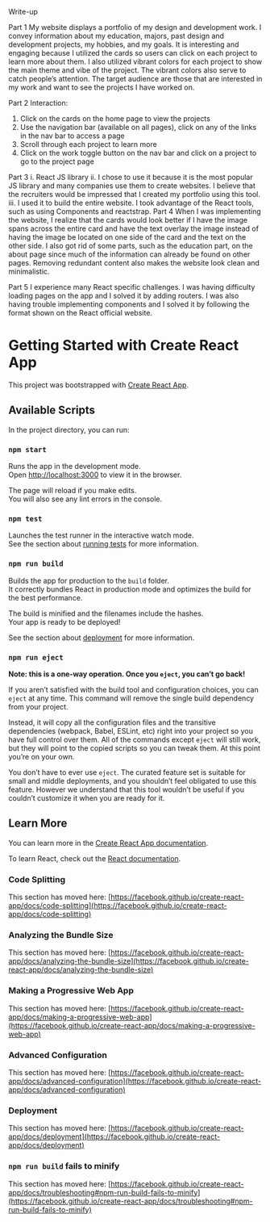 
Write-up

Part 1
My website displays a portfolio of my design and development work. I convey information about my education, majors, past design and development projects, my hobbies, and my goals. It is interesting and engaging because I utilized the cards so users can click on each project to learn more about them. I also utilized vibrant colors for each project to show the main theme and vibe of the project. The vibrant colors also serve to catch people’s attention. The target audience are those that are interested in my work and want to see the projects I have worked on.

Part 2
Interaction:
1)	Click on the cards on the home page to view the projects
2)	Use the navigation bar (available on all pages), click on any of the links in the nav bar to access a page
3)	Scroll through each project to learn more
4)	Click on the work toggle button on the nav bar and click on a project to go to the project page

Part 3
i.	React JS library
ii.	I chose to use it because it is the most popular JS library and many companies use them to create websites. I believe that the recruiters would be impressed that I created my portfolio using this tool.
iii.	I used it to build the entire website. I took advantage of the React tools, such as using Components and reactstrap. 
Part 4
When I was implementing the website, I realize that the cards would look better if I have the image spans across the entire card and have the text overlay the image instead of having the image be located on one side of the card and the text on the other side. I also got rid of some parts, such as the education part, on the about page since much of the information can already be found on other pages. Removing redundant content also makes the website look clean and minimalistic. 

Part 5
I experience many React specific challenges. I was having difficulty loading pages on the app and I solved it by adding routers. I was also having trouble implementing components and I solved it by following the format shown on the React official website. 



# Getting Started with Create React App

This project was bootstrapped with [Create React App](https://github.com/facebook/create-react-app).

## Available Scripts

In the project directory, you can run:

### `npm start`

Runs the app in the development mode.\
Open [http://localhost:3000](http://localhost:3000) to view it in the browser.

The page will reload if you make edits.\
You will also see any lint errors in the console.

### `npm test`

Launches the test runner in the interactive watch mode.\
See the section about [running tests](https://facebook.github.io/create-react-app/docs/running-tests) for more information.

### `npm run build`

Builds the app for production to the `build` folder.\
It correctly bundles React in production mode and optimizes the build for the best performance.

The build is minified and the filenames include the hashes.\
Your app is ready to be deployed!

See the section about [deployment](https://facebook.github.io/create-react-app/docs/deployment) for more information.

### `npm run eject`

**Note: this is a one-way operation. Once you `eject`, you can’t go back!**

If you aren’t satisfied with the build tool and configuration choices, you can `eject` at any time. This command will remove the single build dependency from your project.

Instead, it will copy all the configuration files and the transitive dependencies (webpack, Babel, ESLint, etc) right into your project so you have full control over them. All of the commands except `eject` will still work, but they will point to the copied scripts so you can tweak them. At this point you’re on your own.

You don’t have to ever use `eject`. The curated feature set is suitable for small and middle deployments, and you shouldn’t feel obligated to use this feature. However we understand that this tool wouldn’t be useful if you couldn’t customize it when you are ready for it.

## Learn More

You can learn more in the [Create React App documentation](https://facebook.github.io/create-react-app/docs/getting-started).

To learn React, check out the [React documentation](https://reactjs.org/).

### Code Splitting

This section has moved here: [https://facebook.github.io/create-react-app/docs/code-splitting](https://facebook.github.io/create-react-app/docs/code-splitting)

### Analyzing the Bundle Size

This section has moved here: [https://facebook.github.io/create-react-app/docs/analyzing-the-bundle-size](https://facebook.github.io/create-react-app/docs/analyzing-the-bundle-size)

### Making a Progressive Web App

This section has moved here: [https://facebook.github.io/create-react-app/docs/making-a-progressive-web-app](https://facebook.github.io/create-react-app/docs/making-a-progressive-web-app)

### Advanced Configuration

This section has moved here: [https://facebook.github.io/create-react-app/docs/advanced-configuration](https://facebook.github.io/create-react-app/docs/advanced-configuration)

### Deployment

This section has moved here: [https://facebook.github.io/create-react-app/docs/deployment](https://facebook.github.io/create-react-app/docs/deployment)

### `npm run build` fails to minify

This section has moved here: [https://facebook.github.io/create-react-app/docs/troubleshooting#npm-run-build-fails-to-minify](https://facebook.github.io/create-react-app/docs/troubleshooting#npm-run-build-fails-to-minify)
